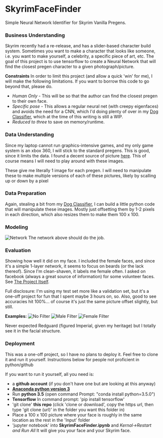 # SkyrimFaceFinder
Simple Neural Network Identifier for Skyrim Vanilla Pregens.

### Business Understanding
Skyrim recently had a re-release, and has a slider-based character build system.  Sometimes you want to make a character that looks like someone, i.e. you want to make yourself, a celebrity, a specific piece of art, etc.  The goal of this project is to use tensorflow to create a Neural Network that will find the closest pregen character to a given photograph/picture.

**Constraints**
In order to limit this project (and allow a quick 'win' for me), I will make the following limitations.  If you want to borrow this code to go beyond that, please do.
* *Human Only* - This will be so that the author can find the closest pregen to their own face.
* *Specific pose* - This allows a regular neural net (with creepy eigenfaces) and avoids the need for a CNN, which I'd doing plenty of over in my [Dog Classifier](https://github.com/NeverForged/DogClassifier), which at the time of this writing is still a WIP.
* *Reduced to three* to save on memory/runtime.  

### Data Understanding
Since my laptop cannot run graphics-intensive games, and my only game system is an xbox 360, I will stick to the standard pregens.  This is good, since it limits the data.  I found a decent source of picture [here](https://levelskip.com/rpgs/skyrimthebestrace).  This of course means I will need to play around with these images.

These give me literally 1 image for each pregen.  I will need to manipulate these to make multiple versions of each of these pictures, likely by scalling up or down by a pixel

### Data Preparation
Again, stealing a bit from my [Dog Classifier](https://github.com/NeverForged/DogClassifier), I can build a little python code that will manipulate these images.
Mostly just offsetting them by 1-2 pixels in each direction, which also resizes them to make them 100 x 100.

### Modeling
![Network](https://github.com/NeverForged/DogClassifier/blob/master/Source/WebImages/fully_connected.png)
The network above should do the job.

### Evaluation
Showing how well it did on my face.
I included the female faces, and since it's a simple 1-layer network, it seems to focus on beards (or the lack thereof).  Since I'm clean-shaven, it labels me female often.
I asked on facebook (always a great source of information) for some volunteer faces.
See [The Project Itself](https://github.com/NeverForged/SkyrimFaceFinder/blob/master/Source/SkyrimFaceFinder.ipynb).

Full disclosure: I'm using my test set more like a validation set, but it's a one-off project for fun that I spent maybe 3 hours on, so.  Also, good to see accuracies hit 100%... of course it's just the same picture offset slightly, but still.


**Examples:**
![No Filter](https://github.com/NeverForged/SkyrimFaceFinder/blob/master/Evaluation/none.png)
![Male Filter](https://github.com/NeverForged/SkyrimFaceFinder/blob/master/Evaluation/male.png)
![Female Filter](https://github.com/NeverForged/SkyrimFaceFinder/blob/master/Evaluation/female.png)

Never expected Redguard (figured Imperial, given my heritage) but I totally see it in the facial structure.


### Deployment
This was a one-off project, so I have no plans to deploy it.  Feel free to clone it and run it yourself.  Instructions below for people not proficient in python/github

If you want to run it yourself, all you need is:
* a **github account** (if you don't have one but are looking at this anyway)
* **[Anaconda python version 3](https://www.anaconda.com/download/)**
* Run **python 3.5** (open command Prompt: "conda install python=3.5.0")
* **Tensorflow** In command prompt: 'pip install tensorflow'
* 'git clone' **this repo** (click 'clone or download', copy the https url, then type 'git clone (url)' in the folder you want this folder in)
* Place a 100 x 100 picture where your face is roughly in the same location as the rest in the 'Input' folder
* 'jupyter notebook' into **SkyrimFaceFinder.ipynb** and *Kernal->Restart and Run All*
It will give you your face and your Skyrim face.
